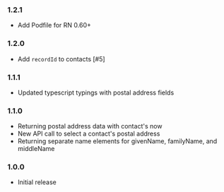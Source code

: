 ### 1.2.1

* Add Podfile for RN 0.60+

### 1.2.0

* Add `recordId` to contacts [#5]

### 1.1.1

* Updated typescript typings with postal address fields

### 1.1.0

* Returning postal address data with contact's now
* New API call to select a contact's postal address
* Returning separate name elements for givenName, familyName, and middleName


### 1.0.0

* Initial release

